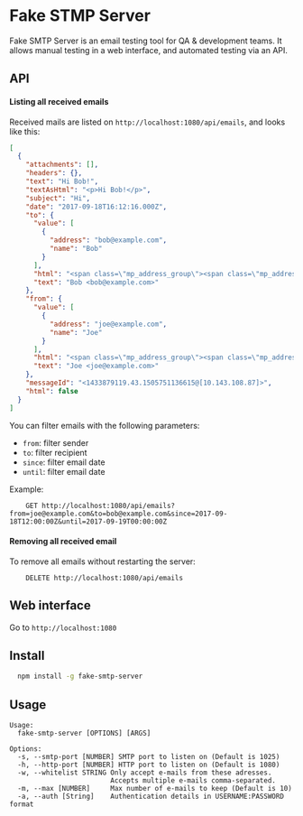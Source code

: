 
# Fake STMP Server

Fake SMTP Server is an email testing tool for QA & development teams. 
It allows manual testing in a web interface, and automated testing via an API.

## API

#### Listing all received emails

Received mails are listed on `http://localhost:1080/api/emails`, and looks like this:

```json
[
  {
    "attachments": [],
    "headers": {},
    "text": "Hi Bob!",
    "textAsHtml": "<p>Hi Bob!</p>",
    "subject": "Hi",
    "date": "2017-09-18T16:12:16.000Z",
    "to": {
      "value": [
        {
          "address": "bob@example.com",
          "name": "Bob"
        }
      ],
      "html": "<span class=\"mp_address_group\"><span class=\"mp_address_name\">Bob</span> &lt;<a href=\"mailto:bob@example.com\" class=\"mp_address_email\">bob@example.com</a>&gt;</span>",
      "text": "Bob <bob@example.com>"
    },
    "from": {
      "value": [
        {
          "address": "joe@example.com",
          "name": "Joe"
        }
      ],
      "html": "<span class=\"mp_address_group\"><span class=\"mp_address_name\">Joe</span> &lt;<a href=\"mailto:joe@example.com\" class=\"mp_address_email\">joe@example.com</a>&gt;</span>",
      "text": "Joe <joe@example.com>"
    },
    "messageId": "<1433879119.43.1505751136615@[10.143.108.87]>",
    "html": false
  }
]
```

You can filter emails with the following parameters:

 * `from`: filter sender
 * `to`: filter recipient
 * `since`: filter email date
 * `until`: filter email date
 
Example:

```
    GET http://localhost:1080/api/emails?from=joe@example.com&to=bob@example.com&since=2017-09-18T12:00:00Z&until=2017-09-19T00:00:00Z
```

#### Removing all received email

To remove all emails without restarting the server:
```
    DELETE http://localhost:1080/api/emails
``` 


## Web interface

Go to `http://localhost:1080`

## Install

```bash
  npm install -g fake-smtp-server
```

## Usage

    Usage:
      fake-smtp-server [OPTIONS] [ARGS]
    
    Options: 
      -s, --smtp-port [NUMBER] SMTP port to listen on (Default is 1025)
      -h, --http-port [NUMBER] HTTP port to listen on (Default is 1080)
      -w, --whitelist STRING Only accept e-mails from these adresses. 
                             Accepts multiple e-mails comma-separated.
      -m, --max [NUMBER]     Max number of e-mails to keep (Default is 10)
      -a, --auth [String]    Authentication details in USERNAME:PASSWORD format
